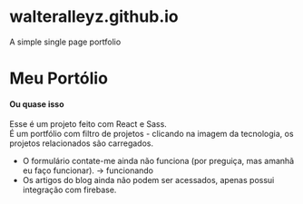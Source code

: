 # walteralleyz.github.io
A simple single page portfolio

# Meu Portólio
#### **Ou quase isso**

Esse é um projeto feito com React e Sass. <br />
É um portfólio com filtro de projetos - clicando na imagem da tecnologia, os projetos relacionados são carregados.

- O formulário contate-me ainda não funciona (por preguiça, mas amanhã eu faço funcionar). -> funcionando
- Os artigos do blog ainda não podem ser acessados, apenas possui integração com firebase.

